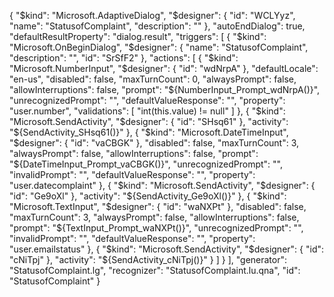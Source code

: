 {
  "$kind": "Microsoft.AdaptiveDialog",
  "$designer": {
    "id": "WCLYyz",
    "name": "StatusofComplaint",
    "description": ""
  },
  "autoEndDialog": true,
  "defaultResultProperty": "dialog.result",
  "triggers": [
    {
      "$kind": "Microsoft.OnBeginDialog",
      "$designer": {
        "name": "StatusofComplaint",
        "description": "",
        "id": "SrSfF2"
      },
      "actions": [
        {
          "$kind": "Microsoft.NumberInput",
          "$designer": {
            "id": "wdNrpA"
          },
          "defaultLocale": "en-us",
          "disabled": false,
          "maxTurnCount": 0,
          "alwaysPrompt": false,
          "allowInterruptions": false,
          "prompt": "${NumberInput_Prompt_wdNrpA()}",
          "unrecognizedPrompt": "",
          "defaultValueResponse": "",
          "property": "user.number",
          "validations": [
            "int(this.value) != null"
          ]
        },
        {
          "$kind": "Microsoft.SendActivity",
          "$designer": {
            "id": "SHsq61"
          },
          "activity": "${SendActivity_SHsq61()}"
        },
        {
          "$kind": "Microsoft.DateTimeInput",
          "$designer": {
            "id": "vaCBGK"
          },
          "disabled": false,
          "maxTurnCount": 3,
          "alwaysPrompt": false,
          "allowInterruptions": false,
          "prompt": "${DateTimeInput_Prompt_vaCBGK()}",
          "unrecognizedPrompt": "",
          "invalidPrompt": "",
          "defaultValueResponse": "",
          "property": "user.datecomplaint"
        },
        {
          "$kind": "Microsoft.SendActivity",
          "$designer": {
            "id": "Ge9oXl"
          },
          "activity": "${SendActivity_Ge9oXl()}"
        },
        {
          "$kind": "Microsoft.TextInput",
          "$designer": {
            "id": "waNXPt"
          },
          "disabled": false,
          "maxTurnCount": 3,
          "alwaysPrompt": false,
          "allowInterruptions": false,
          "prompt": "${TextInput_Prompt_waNXPt()}",
          "unrecognizedPrompt": "",
          "invalidPrompt": "",
          "defaultValueResponse": "",
          "property": "user.emailstatus"
        },
        {
          "$kind": "Microsoft.SendActivity",
          "$designer": {
            "id": "cNiTpj"
          },
          "activity": "${SendActivity_cNiTpj()}"
        }
      ]
    }
  ],
  "generator": "StatusofComplaint.lg",
  "recognizer": "StatusofComplaint.lu.qna",
  "id": "StatusofComplaint"
}
